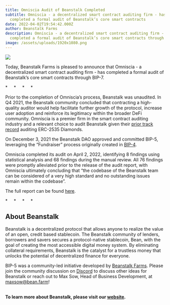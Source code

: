 ```yaml
---
title: Omniscia Audit of Beanstalk Completed
subtitle: Omniscia - a decentralized smart contract auditing firm - has
  completed a formal audit of Beanstalk’s core smart contracts
date: 2022-04-02T19:54:42.000Z
author: Beanstalk Farms
description: Omniscia - a decentralized smart contract auditing firm - has
  completed a formal audit of Beanstalk’s core smart contracts through BIP-7.
image: /assets/uploads/1920x1080.png
---
```

![](/assets/uploads/1920x1080.png)

Today, Beanstalk Farms is pleased to announce that Omniscia - a decentralized smart contract auditing firm - has completed a formal audit of Beanstalk’s core smart contracts through BIP-7.

\*     \*     \*     \*

Prior to the completion of Omniscia’s process, Beanstalk was unaudited. In Q4 2021, the Beanstalk community concluded that contracting a high-quality auditor would help facilitate further growth of the protocol, increase user adoption and reinforce its legitimacy within the broader DeFi community. Omniscia is a premier firm in the smart contract auditing industry and a relevant choice to audit Beanstalk given their [prior track record](https://omniscia.io/index.html#clients) auditing ERC-2535 Diamonds.

On December 3, 2021 the Beanstalk DAO approved and committed BIP-5, leveraging the “Fundraiser” process originally created in [BIP-4](https://github.com/BeanstalkFarms/Beanstalk/blob/master/bips/bip-4.md). 

Omniscia completed its audit on April 2, 2022, identifying 8 findings using statistical analysis and 68 findings during the manual review. All 76 findings were promptly alleviated prior to the release of the audit report, with Omniscia ultimately concluding that “the codebase of the Beanstalk team can be considered of a very high standard and no outstanding issues remain within the codebase”. 

The full report can be found [here](https://omniscia.io/beanstalk-core-protocol/).

\*     \*     \*     \*

## About Beanstalk

Beanstalk is a decentralized protocol that allows anyone to realize the value of an open, credit based stablecoin. The Beanstalk community of lenders, borrowers and savers secures a protocol-native stablecoin, Bean, with the goal of creating the most accessible digital money system. By eliminating collateral requirements, Beanstalk is the catalyst for a trustless money that unlocks the potential of decentralized finance for everyone. 

BIP-5 was a community-led initiative developed by [Beanstalk Farms](https://twitter.com/BeanstalkFarms). Please join the community discussion on [Discord](https://discord.gg/y4cJNv5DTM) to discuss other ideas for Beanstalk or reach out to Max Sow, Head of Business Development, at maxsow@bean.farm! 

**\
To learn more about Beanstalk, please visit our [website](http://app.bean.money).**